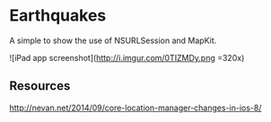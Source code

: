 # Earthquakes

A simple to show the use of NSURLSession and MapKit.

![iPad app screenshot](http://i.imgur.com/0TIZMDy.png =320x)

## Resources
http://nevan.net/2014/09/core-location-manager-changes-in-ios-8/
